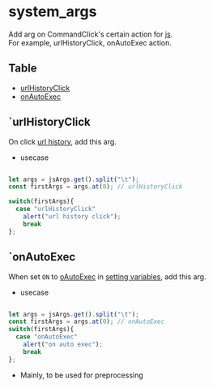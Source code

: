# system_args


Add arg on CommandClick's certain action for [js](https://github.com/puutaro/CommandClick/blob/master/md/developer/js_interface/functions/JsArgs/get.md).  
For example, urlHistoryClick, onAutoExec action.  



Table
-----------------
* [urlHistoryClick](#urlhistoryclick)
* [onAutoExec](#onautoexec)
  

## `urlHistoryClick

On click [url history](https://github.com/puutaro/CommandClick/blob/master/USAGE.md#url-history), add this arg.  


- usecase
  
```js.js

let args = jsArgs.get().split("\t");
const firstArgs = args.at(0); // urlHistoryClick

switch(firstArgs){
  case "urlHistoryClick"
    alert("url history click");
    break
};

```


## `onAutoExec

When set `ON` to [oAutoExec](https://github.com/puutaro/CommandClick/blob/master/md/developer/setting_variables.md#onautoexec) in [setting variables](https://github.com/puutaro/CommandClick/blob/master/md/developer/setting_variables.md#setting-variable), add this arg.  



- usecase
  
```js.js

let args = jsArgs.get().split("\t");
const firstArgs = args.at(0); // onAutoExec
switch(firstArgs){
  case "onAutoExec"
    alert("on auto exec");
    break
};

```

- Mainly, to be used for preprocessing 

